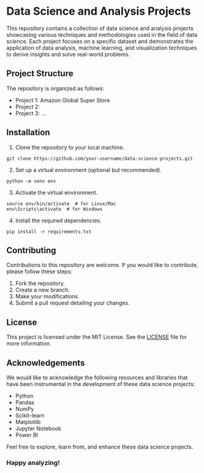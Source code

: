 # Data Science and Analysis Projects

This repository contains a collection of data science and analysis projects showcasing various techniques and methodologies used in the field of data science. Each project focuses on a specific dataset and demonstrates the application of data analysis, machine learning, and visualization techniques to derive insights and solve real-world problems.

## Project Structure

The repository is organized as follows:

- Project 1: Amazon Global Super Store
- Project 2: 
- Project 3: 
...

## Installation

1. Clone the repository to your local machine.
```
git clone https://github.com/your-username/data-science-projects.git
```

2. Set up a virtual environment (optional but recommended).
```
python -m venv env
```

3. Activate the virtual environment.
```
source env/bin/activate  # for Linux/Mac
env\Scripts\activate  # for Windows
```

4. Install the required dependencies.
```
pip install -r requirements.txt
```

## Contributing

Contributions to this repository are welcome. If you would like to contribute, please follow these steps:

1. Fork the repository.
2. Create a new branch.
3. Make your modifications.
4. Submit a pull request detailing your changes.

## License

This project is licensed under the MIT License. See the [LICENSE](LICENSE) file for more information.

## Acknowledgements

We would like to acknowledge the following resources and libraries that have been instrumental in the development of these data science projects:

- Python
- Pandas
- NumPy
- Scikit-learn
- Matplotlib
- Jupyter Notebook
- Power BI

Feel free to explore, learn from, and enhance these data science projects. 

### Happy analyzing!
